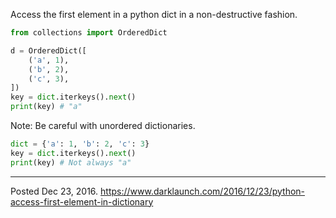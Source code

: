 Access the first element in a python dict in a non-destructive fashion.

```python
from collections import OrderedDict

d = OrderedDict([
    ('a', 1),
    ('b', 2),
    ('c', 3),
])
key = dict.iterkeys().next()
print(key) # "a"
```

Note: Be careful with unordered dictionaries.

```python
dict = {'a': 1, 'b': 2, 'c': 3}
key = dict.iterkeys().next()
print(key) # Not always "a"
```

---

Posted Dec 23, 2016.
https://www.darklaunch.com/2016/12/23/python-access-first-element-in-dictionary